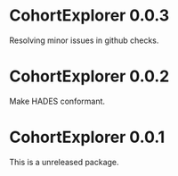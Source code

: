 CohortExplorer 0.0.3
======================

Resolving minor issues in github checks. 

CohortExplorer 0.0.2
======================

Make HADES conformant. 

CohortExplorer 0.0.1
======================

This is a unreleased package. 
